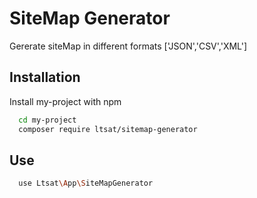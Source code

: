 
# SiteMap Generator

Gererate siteMap in different formats ['JSON','CSV','XML']



## Installation

Install my-project with npm

```bash
  cd my-project
  composer require ltsat/sitemap-generator
```

    
## Use


```bash
  use Ltsat\App\SiteMapGenerator
```

